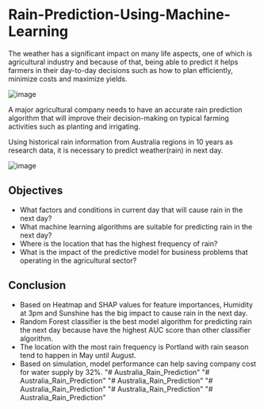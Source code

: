 # Rain-Prediction-Using-Machine-Learning

The weather has a significant impact on many life aspects, one of which is agricultural industry and because of that, being able to predict it helps farmers in their day-to-day decisions such as how to plan efficiently, minimize costs and maximize yields.

![image](https://media.tehrantimes.com/d/t/2022/06/07/3/4174500.jpg?ts=1654586765162)

A major agricultural company needs to have an accurate rain prediction algorithm that will improve their decision-making on typical farming activities such as planting
and irrigating.

Using historical rain information from Australia regions in 10 years as research data, it is necessary to predict weather(rain) in next day.

![image](https://user-images.githubusercontent.com/102453318/183581327-f57347d5-5414-45df-9133-57cec49e2f36.png)

## Objectives
- What factors and conditions in current day that will cause rain in the next 
day?
- What machine learning algorithms are suitable for predicting rain in the next 
day?
- Where is the location that has the highest frequency of rain?
- What is the impact of the predictive model for business problems that 
operating in the agricultural sector?

## Conclusion
- Based on Heatmap and SHAP values for feature importances, Humidity at 3pm and Sunshine has the big
impact to cause rain in the next day.
- Random Forest classifier is the best model algorithm for predicting rain the next day because have the
highest AUC score than other classifier algorithm.
- The location with the most rain frequency is Portland with rain season tend to happen in May until August.
- Based on simulation, model performance can help saving company cost for water supply by 32%.
"# Australia_Rain_Prediction" 
"# Australia_Rain_Prediction" 
"# Australia_Rain_Prediction" 
"# Australia_Rain_Prediction" 
"# Australia_Rain_Prediction" 
"# Australia_Rain_Prediction" 
